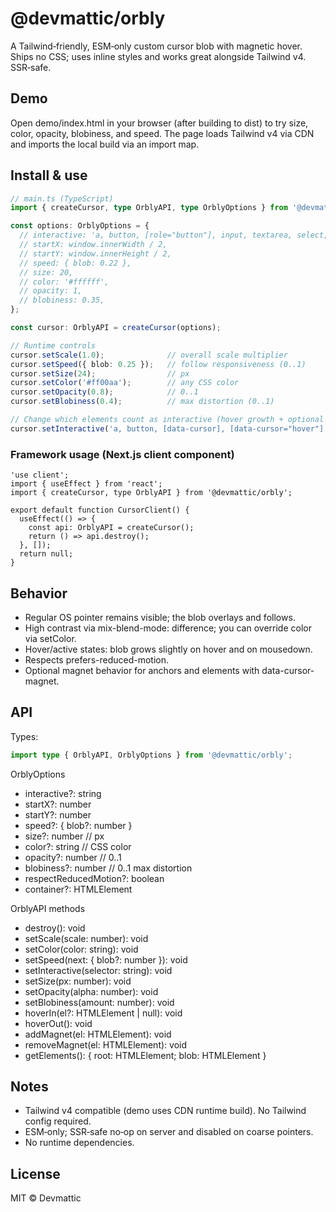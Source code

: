 # @devmattic/orbly
A Tailwind‑friendly, ESM‑only custom cursor blob with magnetic hover. Ships no CSS; uses inline styles and works great alongside Tailwind v4. SSR‑safe.

## Demo
Open demo/index.html in your browser (after building to dist) to try size, color, opacity, blobiness, and speed. The page loads Tailwind v4 via CDN and imports the local build via an import map.

## Install & use

```ts
// main.ts (TypeScript)
import { createCursor, type OrblyAPI, type OrblyOptions } from '@devmattic/orbly';

const options: OrblyOptions = {
  // interactive: 'a, button, [role="button"], input, textarea, select, summary, .is-interactive, [data-cursor], [data-cursor="hover"]',
  // startX: window.innerWidth / 2,
  // startY: window.innerHeight / 2,
  // speed: { blob: 0.22 },
  // size: 20,
  // color: '#ffffff',
  // opacity: 1,
  // blobiness: 0.35,
};

const cursor: OrblyAPI = createCursor(options);

// Runtime controls
cursor.setScale(1.0);              // overall scale multiplier
cursor.setSpeed({ blob: 0.25 });   // follow responsiveness (0..1)
cursor.setSize(24);                // px
cursor.setColor('#ff00aa');        // any CSS color
cursor.setOpacity(0.8);            // 0..1
cursor.setBlobiness(0.4);          // max distortion (0..1)

// Change which elements count as interactive (hover growth + optional magnet)
cursor.setInteractive('a, button, [data-cursor], [data-cursor="hover"]');
```

### Framework usage (Next.js client component)
```tsx
'use client';
import { useEffect } from 'react';
import { createCursor, type OrblyAPI } from '@devmattic/orbly';

export default function CursorClient() {
  useEffect(() => {
    const api: OrblyAPI = createCursor();
    return () => api.destroy();
  }, []);
  return null;
}
```

## Behavior
- Regular OS pointer remains visible; the blob overlays and follows.
- High contrast via mix-blend-mode: difference; you can override color via setColor.
- Hover/active states: blob grows slightly on hover and on mousedown.
- Respects prefers-reduced-motion.
- Optional magnet behavior for anchors and elements with data-cursor-magnet.

## API

Types:
```ts
import type { OrblyAPI, OrblyOptions } from '@devmattic/orbly';
```

OrblyOptions
- interactive?: string
- startX?: number
- startY?: number
- speed?: { blob?: number }
- size?: number            // px
- color?: string           // CSS color
- opacity?: number         // 0..1
- blobiness?: number       // 0..1 max distortion
- respectReducedMotion?: boolean
- container?: HTMLElement

OrblyAPI methods
- destroy(): void
- setScale(scale: number): void
- setColor(color: string): void
- setSpeed(next: { blob?: number }): void
- setInteractive(selector: string): void
- setSize(px: number): void
- setOpacity(alpha: number): void
- setBlobiness(amount: number): void
- hoverIn(el?: HTMLElement | null): void
- hoverOut(): void
- addMagnet(el: HTMLElement): void
- removeMagnet(el: HTMLElement): void
- getElements(): { root: HTMLElement; blob: HTMLElement }

## Notes
- Tailwind v4 compatible (demo uses CDN runtime build). No Tailwind config required.
- ESM‑only; SSR‑safe no‑op on server and disabled on coarse pointers.
- No runtime dependencies.

## License
MIT © Devmattic
